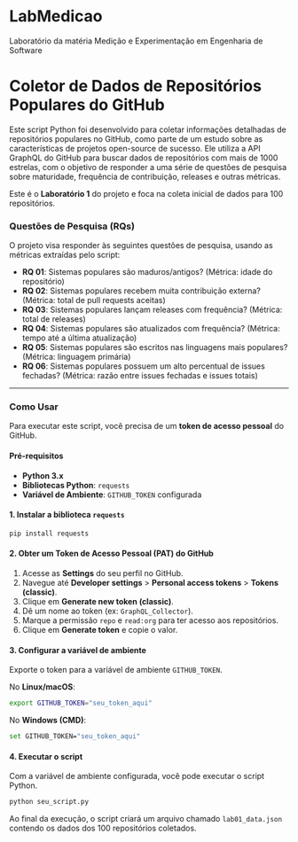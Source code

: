 # LabMedicao
Laboratório da matéria Medição e Experimentação em Engenharia de Software

# Coletor de Dados de Repositórios Populares do GitHub

Este script Python foi desenvolvido para coletar informações detalhadas de repositórios populares no GitHub, como parte de um estudo sobre as características de projetos open-source de sucesso. Ele utiliza a API GraphQL do GitHub para buscar dados de repositórios com mais de 1000 estrelas, com o objetivo de responder a uma série de questões de pesquisa sobre maturidade, frequência de contribuição, releases e outras métricas.

Este é o **Laboratório 1** do projeto e foca na coleta inicial de dados para 100 repositórios.

### Questões de Pesquisa (RQs)

O projeto visa responder às seguintes questões de pesquisa, usando as métricas extraídas pelo script:

  * **RQ 01**: Sistemas populares são maduros/antigos? (Métrica: idade do repositório)
  * **RQ 02**: Sistemas populares recebem muita contribuição externa? (Métrica: total de pull requests aceitas)
  * **RQ 03**: Sistemas populares lançam releases com frequência? (Métrica: total de releases)
  * **RQ 04**: Sistemas populares são atualizados com frequência? (Métrica: tempo até a última atualização)
  * **RQ 05**: Sistemas populares são escritos nas linguagens mais populares? (Métrica: linguagem primária)
  * **RQ 06**: Sistemas populares possuem um alto percentual de issues fechadas? (Métrica: razão entre issues fechadas e issues totais)

-----

### Como Usar

Para executar este script, você precisa de um **token de acesso pessoal** do GitHub.

#### Pré-requisitos

  * **Python 3.x**
  * **Bibliotecas Python**: `requests`
  * **Variável de Ambiente**: `GITHUB_TOKEN` configurada

#### 1\. Instalar a biblioteca `requests`

```bash
pip install requests
```

#### 2\. Obter um Token de Acesso Pessoal (PAT) do GitHub

1.  Acesse as **Settings** do seu perfil no GitHub.
2.  Navegue até **Developer settings** \> **Personal access tokens** \> **Tokens (classic)**.
3.  Clique em **Generate new token (classic)**.
4.  Dê um nome ao token (ex: `GraphQL_Collector`).
5.  Marque a permissão `repo` e `read:org` para ter acesso aos repositórios.
6.  Clique em **Generate token** e copie o valor.

#### 3\. Configurar a variável de ambiente

Exporte o token para a variável de ambiente `GITHUB_TOKEN`.

No **Linux/macOS**:

```bash
export GITHUB_TOKEN="seu_token_aqui"
```

No **Windows (CMD)**:

```bash
set GITHUB_TOKEN="seu_token_aqui"
```

#### 4\. Executar o script

Com a variável de ambiente configurada, você pode executar o script Python.

```bash
python seu_script.py
```

Ao final da execução, o script criará um arquivo chamado `lab01_data.json` contendo os dados dos 100 repositórios coletados.
